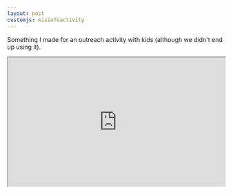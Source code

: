 ```yaml
---
layout: post
customjs: misinfoactivity
---
```

Something I made for an outreach activity with kids (although we didn't end up using it).

<iframe height="800"
        src="https://liqiantay.github.io/misinfoactivity/" style="width:100%; height:300px;" ></iframe> 
